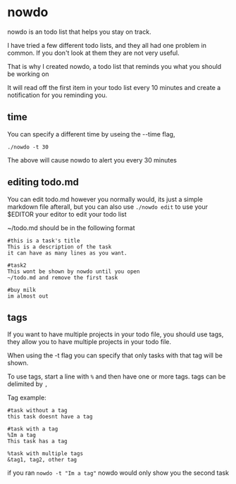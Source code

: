 # nowdo
nowdo is an todo list that helps you stay on track.

I have tried a few different todo lists, and they all had one problem in common. If you don't look at them they are not very useful.

That is why I created nowdo, a todo list that reminds you what you should
be working on

It will read off the first item in your todo list every 10 minutes and 
create a notification for you reminding you.

## time
You can specify a different time by useing the --time flag,
``` 
./nowdo -t 30
```
The above will cause nowdo to alert you every 30 minutes

## editing todo.md
You can edit todo.md however you normally would, its just a simple markdown
file afterall, but you can also use `./nowdo edit` to use your $EDITOR your editor to edit your todo list


~/todo.md should be in the following format

```
#this is a task's title
This is a description of the task
it can have as many lines as you want.

#task2
This wont be shown by nowdo until you open
~/todo.md and remove the first task

#buy milk
im almost out
```

## tags
If you want to have multiple projects in your todo file, you should use tags, they allow you to have multiple projects in your todo file.

When using the -t flag you can specify that only tasks with that tag 
will be shown.

To use tags, start a line with `%` and then have one or more tags. tags can be delimited by `,`

Tag example:
```
#task without a tag
this task doesnt have a tag

#task with a tag
%Im a tag
This task has a tag

%task with multiple tags
&tag1, tag2, other tag
```
if you ran `nowdo -t "Im a tag"` nowdo would only show you the second task
